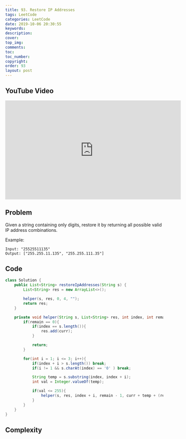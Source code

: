 ```yaml
---
title: 93. Restore IP Addresses
tags: LeetCode
categories: LeetCode
date: 2019-10-06 20:30:55
keywords:
description:
cover:
top_img:
comments:
toc:
toc_number:
copyright:
order: 93
layout: post
---
```


## YouTube Video

<iframe width="560" height="315" src="https://www.youtube.com/embed/b8_w2ljAzeU" frameborder="0" allow="accelerometer; autoplay; encrypted-media; gyroscope; picture-in-picture" allowfullscreen></iframe>

## Problem

Given a string containing only digits, restore it by returning all possible valid IP address combinations.

Example:

```
Input: "25525511135"
Output: ["255.255.11.135", "255.255.111.35"]
```

## Code

```java
class Solution {
    public List<String> restoreIpAddresses(String s) {
        List<String> res = new ArrayList<>();

        helper(s, res, 0, 4, "");
        return res;
    }

    private void helper(String s, List<String> res, int index, int remain, String curr){
        if(remain == 0){
            if(index == s.length()){
                res.add(curr);
            }

            return;
        }

        for(int i = 1; i <= 3; i++){
            if(index + i > s.length()) break;
            if(i != 1 && s.charAt(index) == '0' ) break;

            String temp = s.substring(index, index + i);
            int val = Integer.valueOf(temp);

            if(val <= 255){
                helper(s, res, index + i, remain - 1, curr + temp + (remain == 1 ? "" : "."));
            }
        }
    }
}
```

## Complexity
